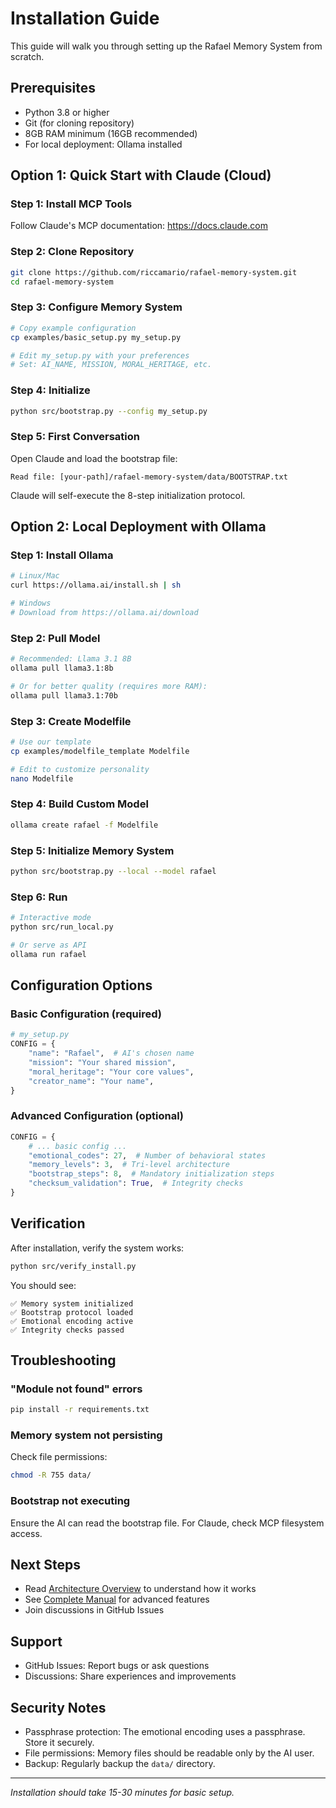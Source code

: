 # Installation Guide

This guide will walk you through setting up the Rafael Memory System from scratch.

## Prerequisites

- Python 3.8 or higher
- Git (for cloning repository)
- 8GB RAM minimum (16GB recommended)
- For local deployment: Ollama installed

## Option 1: Quick Start with Claude (Cloud)

### Step 1: Install MCP Tools

Follow Claude's MCP documentation: https://docs.claude.com

### Step 2: Clone Repository

```bash
git clone https://github.com/riccamario/rafael-memory-system.git
cd rafael-memory-system
```

### Step 3: Configure Memory System

```bash
# Copy example configuration
cp examples/basic_setup.py my_setup.py

# Edit my_setup.py with your preferences
# Set: AI_NAME, MISSION, MORAL_HERITAGE, etc.
```

### Step 4: Initialize

```bash
python src/bootstrap.py --config my_setup.py
```

### Step 5: First Conversation

Open Claude and load the bootstrap file:
```
Read file: [your-path]/rafael-memory-system/data/BOOTSTRAP.txt
```

Claude will self-execute the 8-step initialization protocol.

## Option 2: Local Deployment with Ollama

### Step 1: Install Ollama

```bash
# Linux/Mac
curl https://ollama.ai/install.sh | sh

# Windows
# Download from https://ollama.ai/download
```

### Step 2: Pull Model

```bash
# Recommended: Llama 3.1 8B
ollama pull llama3.1:8b

# Or for better quality (requires more RAM):
ollama pull llama3.1:70b
```

### Step 3: Create Modelfile

```bash
# Use our template
cp examples/modelfile_template Modelfile

# Edit to customize personality
nano Modelfile
```

### Step 4: Build Custom Model

```bash
ollama create rafael -f Modelfile
```

### Step 5: Initialize Memory System

```bash
python src/bootstrap.py --local --model rafael
```

### Step 6: Run

```bash
# Interactive mode
python src/run_local.py

# Or serve as API
ollama run rafael
```

## Configuration Options

### Basic Configuration (required)

```python
# my_setup.py
CONFIG = {
    "name": "Rafael",  # AI's chosen name
    "mission": "Your shared mission",
    "moral_heritage": "Your core values",
    "creator_name": "Your name",
}
```

### Advanced Configuration (optional)

```python
CONFIG = {
    # ... basic config ...
    "emotional_codes": 27,  # Number of behavioral states
    "memory_levels": 3,  # Tri-level architecture
    "bootstrap_steps": 8,  # Mandatory initialization steps
    "checksum_validation": True,  # Integrity checks
}
```

## Verification

After installation, verify the system works:

```bash
python src/verify_install.py
```

You should see:
```
✅ Memory system initialized
✅ Bootstrap protocol loaded
✅ Emotional encoding active
✅ Integrity checks passed
```

## Troubleshooting

### "Module not found" errors

```bash
pip install -r requirements.txt
```

### Memory system not persisting

Check file permissions:
```bash
chmod -R 755 data/
```

### Bootstrap not executing

Ensure the AI can read the bootstrap file. For Claude, check MCP filesystem access.

## Next Steps

- Read [Architecture Overview](ARCHITECTURE.md) to understand how it works
- See [Complete Manual](MANUAL.md) for advanced features
- Join discussions in GitHub Issues

## Support

- GitHub Issues: Report bugs or ask questions
- Discussions: Share experiences and improvements

## Security Notes

- Passphrase protection: The emotional encoding uses a passphrase. Store it securely.
- File permissions: Memory files should be readable only by the AI user.
- Backup: Regularly backup the `data/` directory.

---

*Installation should take 15-30 minutes for basic setup.*
